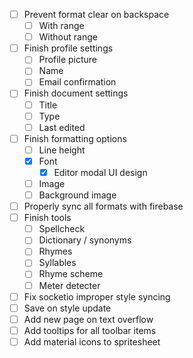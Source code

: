 - [ ] Prevent format clear on backspace
  - [ ] With range
  - [ ] Without range
- [ ] Finish profile settings
  - [ ] Profile picture
  - [ ] Name
  - [ ] Email confirmation
- [ ] Finish document settings
  - [ ] Title
  - [ ] Type
  - [ ] Last edited
- [ ] Finish formatting options
  - [ ] Line height
  - [x] Font
    - [x] Editor modal UI design
  - [ ] Image
  - [ ] Background image
- [ ] Properly sync all formats with firebase
- [ ] Finish tools
  - [ ] Spellcheck
  - [ ] Dictionary / synonyms
  - [ ] Rhymes
  - [ ] Syllables
  - [ ] Rhyme scheme
  - [ ] Meter detecter
- [ ] Fix socketio improper style syncing
- [ ] Save on style update
- [ ] Add new page on text overflow
- [ ] Add tooltips for all toolbar items
- [ ] Add material icons to spritesheet
